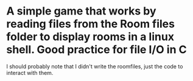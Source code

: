# A simple game that works by reading files from the Room files folder to display rooms in a linux shell. Good practice for file I/O in C #
I should probably note that I didn't write the roomfiles, just the code to interact with them.